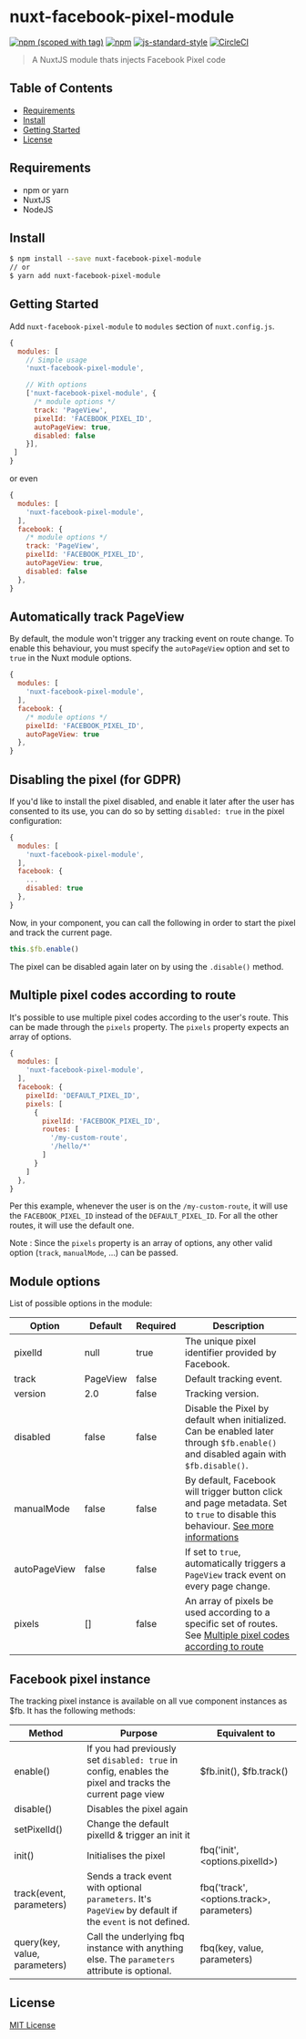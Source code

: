 # nuxt-facebook-pixel-module

[![npm (scoped with tag)](https://img.shields.io/npm/v/nuxt-facebook-pixel-module/latest.svg?style=flat-square)](https://npmjs.com/package/nuxt-facebook-pixel-module)
[![npm](https://img.shields.io/npm/dt/nuxt-facebook-pixel-module.svg?style=flat-square)](https://npmjs.com/package/nuxt-facebook-pixel-module)
[![js-standard-style](https://img.shields.io/badge/code_style-standard-brightgreen.svg?style=flat-square)](http://standardjs.com)
[![CircleCI](https://img.shields.io/circleci/project/github/WilliamDASILVA/nuxt-facebook-pixel-module/master.svg?style=flat-square)](https://circleci.com/gh/WilliamDASILVA/nuxt-facebook-pixel-module/tree/master)

> A NuxtJS module thats injects Facebook Pixel code

## Table of Contents

* [Requirements](#requirements)
* [Install](#install)
* [Getting Started](#getting-started)
* [License](#license)

## Requirements

* npm or yarn
* NuxtJS
* NodeJS

## Install

```bash
$ npm install --save nuxt-facebook-pixel-module
// or
$ yarn add nuxt-facebook-pixel-module
```

## Getting Started

Add `nuxt-facebook-pixel-module` to `modules` section of `nuxt.config.js`.

```js
{
  modules: [
    // Simple usage
    'nuxt-facebook-pixel-module',

    // With options
    ['nuxt-facebook-pixel-module', {
      /* module options */
      track: 'PageView',
      pixelId: 'FACEBOOK_PIXEL_ID',
      autoPageView: true,
      disabled: false
    }],
 ]
}
```

or even

```js
{
  modules: [
    'nuxt-facebook-pixel-module',
  ],
  facebook: {
    /* module options */
    track: 'PageView',
    pixelId: 'FACEBOOK_PIXEL_ID',
    autoPageView: true,
    disabled: false
  },
}
```

## Automatically track PageView

By default, the module won't trigger any tracking event on route change. To enable this behaviour, you must specify the `autoPageView` option and set to `true` in the Nuxt module options.

```js
{
  modules: [
    'nuxt-facebook-pixel-module',
  ],
  facebook: {
    /* module options */
    pixelId: 'FACEBOOK_PIXEL_ID',
    autoPageView: true
  },
}
```

## Disabling the pixel (for GDPR)

If you'd like to install the pixel disabled, and enable it later after the user has consented to its use, you can do so by setting `disabled: true` in the pixel configuration:

```js
{
  modules: [
    'nuxt-facebook-pixel-module',
  ],
  facebook: {
    ...
    disabled: true
  },
}
```

Now, in your component, you can call the following in order to start the pixel and track the current page.

```js
this.$fb.enable()
```

The pixel can be disabled again later on by using the `.disable()` method.

## Multiple pixel codes according to route

It's possible to use multiple pixel codes according to the user's route. This can be made through the `pixels` property.
The `pixels` property expects an array of options.

```js
{
  modules: [
    'nuxt-facebook-pixel-module',
  ],
  facebook: {
    pixelId: 'DEFAULT_PIXEL_ID',
    pixels: [
      {
        pixelId: 'FACEBOOK_PIXEL_ID',
        routes: [
          '/my-custom-route',
          '/hello/*'
        ]
      }
    ]
  },
}
```

Per this example, whenever the user is on the `/my-custom-route`, it will use the `FACEBOOK_PIXEL_ID` instead of the `DEFAULT_PIXEL_ID`. For all the other routes, it will use the default one.

Note : Since the `pixels` property is an array of options, any other valid option (`track`, `manualMode`, ...) can be passed.

## Module options

List of possible options in the module:

| Option   | Default  | Required | Description                                                                               |
|----------|----------|----------|-------------------------------------------------------------------------------------------|
| pixelId  | null     | true     | The unique pixel identifier provided by Facebook.                                         |
| track    | PageView | false    | Default tracking event.                                                                   |
| version  | 2.0      | false    | Tracking version.                                                                         |
| disabled | false    | false    | Disable the Pixel by default when initialized. Can be enabled later through `$fb.enable()` and disabled again with `$fb.disable()`.
| manualMode | false    | false    | By default, Facebook will trigger button click and page metadata. Set to `true` to disable this behaviour. [See more informations](https://developers.facebook.com/docs/facebook-pixel/advanced/#automatic-configuration)
| autoPageView | false    | false    | If set to `true`, automatically triggers a `PageView` track event on every page change.
| pixels | []    | false    | An array of pixels be used according to a specific set of routes. See [Multiple pixel codes according to route](#multiple-pixel-codes-according-to-route)

## Facebook pixel instance

The tracking pixel instance is available on all vue component instances as $fb. It has the following methods:

| Method            | Purpose                                                                                                  | Equivalent to                  |
|-------------------|----------------------------------------------------------------------------------------------------------|--------------------------------|
| enable()          | If you had previously set `disabled: true` in config, enables the pixel and tracks the current page view | $fb.init(), $fb.track()        |
| disable()          | Disables the pixel again |         |
| setPixelId()            | Change the default pixelId & trigger an init it                                                                                    | |
| init()            | Initialises the pixel                                                                                    | fbq('init', <options.pixelId>) |
| track(event, parameters)           | Sends a track event with optional `parameters`. It's `PageView` by default if the `event` is not defined.                                                                                      | fbq('track', <options.track>, parameters)  |
| query(key, value, parameters) | Call the underlying fbq instance with anything else. The `parameters` attribute is optional.                                                      | fbq(key, value, parameters)                |

## License

[MIT License](./LICENSE)
